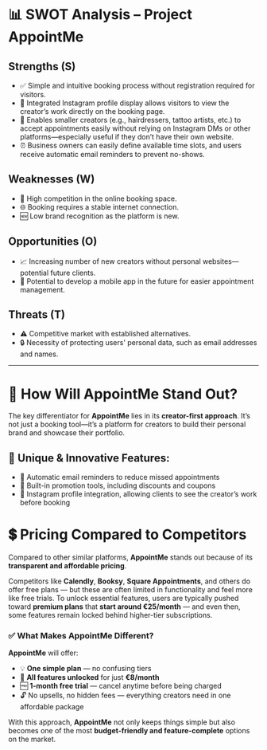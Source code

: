 # 📊 SWOT Analysis – Project AppointMe

## Strengths (S)
- ✅ Simple and intuitive booking process without registration required for visitors.  
- 📸 Integrated Instagram profile display allows visitors to view the creator’s work directly on the booking page.  
- 💼 Enables smaller creators (e.g., hairdressers, tattoo artists, etc.) to accept appointments easily without relying on Instagram DMs or other platforms—especially useful if they don’t have their own website.  
- ⏰ Business owners can easily define available time slots, and users receive automatic email reminders to prevent no-shows.  

## Weaknesses (W)
- 🏁 High competition in the online booking space.  
- 🌐 Booking requires a stable internet connection.  
- 🆕 Low brand recognition as the platform is new.  

## Opportunities (O)
- 📈 Increasing number of new creators without personal websites—potential future clients.  
- 📱 Potential to develop a mobile app in the future for easier appointment management.  

## Threats (T)
- ⚠️ Competitive market with established alternatives.  
- 🔒 Necessity of protecting users' personal data, such as email addresses and names.  

---

# 🚀 How Will AppointMe Stand Out?

The key differentiator for **AppointMe** lies in its **creator-first approach**. It’s not just a booking tool—it’s a platform for creators to build their personal brand and showcase their portfolio.

## 🎯 Unique & Innovative Features:
- 🔔 Automatic email reminders to reduce missed appointments  
- 🎁 Built-in promotion tools, including discounts and coupons  
- 📸 Instagram profile integration, allowing clients to see the creator’s work before booking


# 💲 Pricing Compared to Competitors

Compared to other similar platforms, **AppointMe** stands out because of its **transparent and affordable pricing**.

Competitors like **Calendly**, **Booksy**, **Square Appointments**, and others do offer free plans — but these are often limited in functionality and feel more like free trials. To unlock essential features, users are typically pushed toward **premium plans** that **start around €25/month** — and even then, some features remain locked behind higher-tier subscriptions.

### ✅ What Makes AppointMe Different?

**AppointMe** will offer:

- 💡 **One simple plan** — no confusing tiers  
- 🚀 **All features unlocked** for just **€8/month**  
- 🆓 **1-month free trial** — cancel anytime before being charged  
- 🔓 No upsells, no hidden fees — everything creators need in one affordable package

With this approach, **AppointMe** not only keeps things simple but also becomes one of the most **budget-friendly and feature-complete** options on the market.

